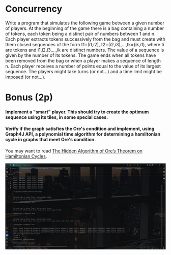 
  # Concurrency
Write a program that simulates the following game between a given number of players.
At the beginning of the game there is a bag containing a number of tokens, each token being a distinct pair of numbers between 1 and n.
Each player extracts tokens successively from the bag and must create with them closed sequences of the form t1=(i1,i2), t2=(i2,i3),...,tk=(ik,i1), where ti are tokens and i1,i2,i3,...,ik are distinct numbers.
The value of a sequence is given by the number of its tokens.
The game ends when all tokens have been removed from the bag or when a player makes a sequence of length n. Each player receives a number of points equal to the value of its largest sequence.
The players might take turns (or not...) and a time limit might be imposed (or not...).

 # Bonus (2p)

  ####  Implement a "smart" player. This should try to create the optimum sequence using its tiles, in some special cases.
  ####  Verify if the graph satisfies the Ore's condition and implement, using Graph4J API, a polynomial time algorithm for determining a hamiltonian cycle in graphs that meet Ore's condition.
  You may want to read [The Hidden Algorithm of Ore’s Theorem on Hamiltonian Cycles](https://www.sciencedirect.com/science/article/pii/S0898122197002253?ref=pdf_download&fr=RR-2&rr=86fa87890c5f0554).

![screenshot_1](1.png)
